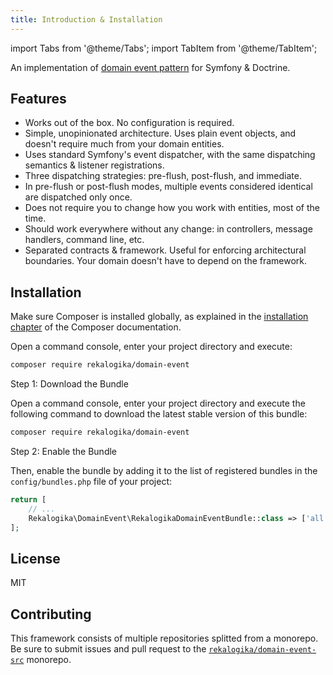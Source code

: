 ```yaml
---
title: Introduction & Installation
---
```


import Tabs from '@theme/Tabs';
import TabItem from '@theme/TabItem';

An implementation of [domain event pattern](https://learn.microsoft.com/en-us/dotnet/architecture/microservices/microservice-ddd-cqrs-patterns/domain-events-design-implementation)
for Symfony & Doctrine.

## Features

* Works out of the box. No configuration is required.
* Simple, unopinionated architecture. Uses plain event objects, and doesn't
  require much from your domain entities.
* Uses standard Symfony's event dispatcher, with the same dispatching semantics
  & listener registrations.
* Three dispatching strategies: pre-flush, post-flush, and immediate.
* In pre-flush or post-flush modes, multiple events considered identical are
  dispatched only once.
* Does not require you to change how you work with entities, most of the time.
* Should work everywhere without any change: in controllers, message handlers,
  command line, etc.
* Separated contracts & framework. Useful for enforcing architectural
  boundaries. Your domain doesn't have to depend on the framework.

## Installation

Make sure Composer is installed globally, as explained in the
[installation chapter](https://getcomposer.org/doc/00-intro.md)
of the Composer documentation.

<Tabs>
<TabItem value="flex" label="With Symfony Flex">

Open a command console, enter your project directory and execute:

```bash
composer require rekalogika/domain-event
```
</TabItem>

<TabItem value="noflex" label="Without Symfony Flex">

Step 1: Download the Bundle

Open a command console, enter your project directory and execute the
following command to download the latest stable version of this bundle:

```bash
composer require rekalogika/domain-event
```

Step 2: Enable the Bundle

Then, enable the bundle by adding it to the list of registered bundles
in the `config/bundles.php` file of your project:

```php title=config/bundles.php
return [
    // ...
    Rekalogika\DomainEvent\RekalogikaDomainEventBundle::class => ['all' => true],
];
```
</TabItem>
</Tabs>

## License

MIT

## Contributing

This framework consists of multiple repositories splitted from a monorepo. Be
sure to submit issues and pull request to the
[`rekalogika/domain-event-src`](https://github.com/rekalogika/domain-event-src) monorepo.